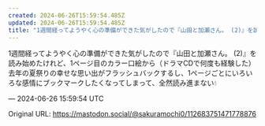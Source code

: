```yaml
---
created: 2024-06-26T15:59:54.485Z
updated: 2024-06-26T15:59:54.485Z
title: "1週間経ってようやく心の準備ができた気がしたので『山田と加瀬さん。 (2)』を読み始めたけれど、1ページ目のカラー口絵から（ドラマCDで何度も経験した）去年の夏[...]"
---
```


<p>1週間経ってようやく心の準備ができた気がしたので『山田と加瀬さん。 (2)』を読み始めたけれど、1ページ目のカラー口絵から（ドラマCDで何度も経験した）去年の夏祭りの幸せな思い出がフラッシュバックするし、1ページごとにいろいろな感情にブックマークしたくなってしまって、全然読み進まない💧</p>

&mdash; 2024-06-26 15:59:54 UTC

Original URL: https://mastodon.social/@sakuramochi0/112683751471778876
